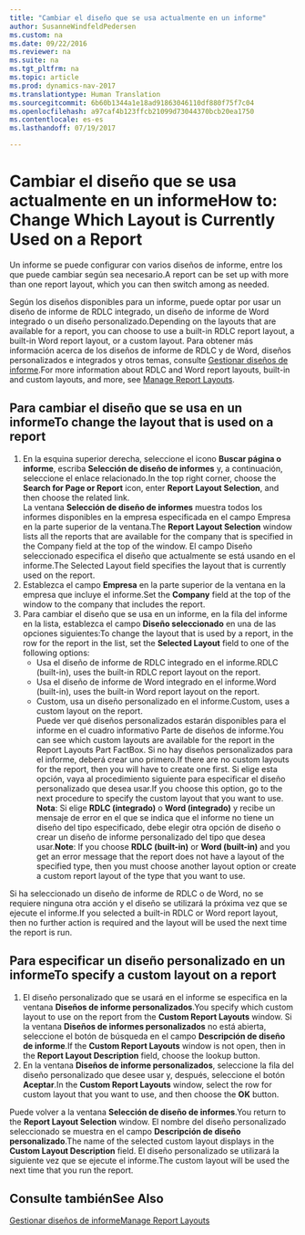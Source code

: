 ```yaml
---
title: "Cambiar el diseño que se usa actualmente en un informe"
author: SusanneWindfeldPedersen
ms.custom: na
ms.date: 09/22/2016
ms.reviewer: na
ms.suite: na
ms.tgt_pltfrm: na
ms.topic: article
ms.prod: dynamics-nav-2017
ms.translationtype: Human Translation
ms.sourcegitcommit: 6b60b1344a1e18ad91863046110df880f75f7c04
ms.openlocfilehash: a97caf4b123ffcb21099d73044370bcb20ea1750
ms.contentlocale: es-es
ms.lasthandoff: 07/19/2017

---
```


# <a name="how-to-change-which-layout-is-currently-used-on-a-report"></a><span data-ttu-id="96180-102">Cambiar el diseño que se usa actualmente en un informe</span><span class="sxs-lookup"><span data-stu-id="96180-102">How to: Change Which Layout is Currently Used on a Report</span></span>
<span data-ttu-id="96180-103">Un informe se puede configurar con varios diseños de informe, entre los que puede cambiar según sea necesario.</span><span class="sxs-lookup"><span data-stu-id="96180-103">A report can be set up with more than one report layout, which you can then switch among as needed.</span></span>

<span data-ttu-id="96180-104">Según los diseños disponibles para un informe, puede optar por usar un diseño de informe de RDLC integrado, un diseño de informe de Word integrado o un diseño personalizado.</span><span class="sxs-lookup"><span data-stu-id="96180-104">Depending on the layouts that are available for a report, you can choose to use a built-in RDLC report layout, a built-in Word report layout, or a custom layout.</span></span> <span data-ttu-id="96180-105">Para obtener más información acerca de los diseños de informe de RDLC y de Word, diseños personalizados e integrados y otros temas, consulte [Gestionar diseños de informe](ui-manage-report-layouts.md).</span><span class="sxs-lookup"><span data-stu-id="96180-105">For more information about RDLC and Word report layouts, built-in and custom layouts, and more, see [Manage Report Layouts](ui-manage-report-layouts.md).</span></span>

## <a name="to-change-the-layout-that-is-used-on-a-report"></a><span data-ttu-id="96180-106">Para cambiar el diseño que se usa en un informe</span><span class="sxs-lookup"><span data-stu-id="96180-106">To change the layout that is used on a report</span></span>
1. <span data-ttu-id="96180-107">En la esquina superior derecha, seleccione el icono **Buscar página o informe**, escriba **Selección de diseño de informes** y, a continuación, seleccione el enlace relacionado.</span><span class="sxs-lookup"><span data-stu-id="96180-107">In the top right corner, choose the **Search for Page or Report** icon, enter **Report Layout Selection**, and then choose the related link.</span></span>  
<span data-ttu-id="96180-108">La ventana **Selección de diseño de informes** muestra todos los informes disponibles en la empresa especificada en el campo Empresa en la parte superior de la ventana.</span><span class="sxs-lookup"><span data-stu-id="96180-108">The **Report Layout Selection** window lists all the reports that are available for the company that is specified in the Company field at the top of the window.</span></span> <span data-ttu-id="96180-109">El campo Diseño seleccionado especifica el diseño que actualmente se está usando en el informe.</span><span class="sxs-lookup"><span data-stu-id="96180-109">The Selected Layout field specifies the layout that is currently used on the report.</span></span>
2. <span data-ttu-id="96180-110">Establezca el campo **Empresa** en la parte superior de la ventana en la empresa que incluye el informe.</span><span class="sxs-lookup"><span data-stu-id="96180-110">Set the **Company** field at the top of the window to the company that includes the report.</span></span>
3. <span data-ttu-id="96180-111">Para cambiar el diseño que se usa en un informe, en la fila del informe en la lista, establezca el campo **Diseño seleccionado** en una de las opciones siguientes:</span><span class="sxs-lookup"><span data-stu-id="96180-111">To change the layout that is used by a report, in the row for the report in the list, set the **Selected Layout** field to one of the following options:</span></span>
    - <span data-ttu-id="96180-112">Usa el diseño de informe de RDLC integrado en el informe.</span><span class="sxs-lookup"><span data-stu-id="96180-112">RDLC (built-in), uses the built-in RDLC report layout on the report.</span></span>
    - <span data-ttu-id="96180-113">Usa el diseño de informe de Word integrado en el informe.</span><span class="sxs-lookup"><span data-stu-id="96180-113">Word (built-in), uses the built-in Word report layout on the report.</span></span>
    - <span data-ttu-id="96180-114">Custom, usa un diseño personalizado en el informe.</span><span class="sxs-lookup"><span data-stu-id="96180-114">Custom, uses a custom layout on the report.</span></span>  
    <span data-ttu-id="96180-115">Puede ver qué diseños personalizados estarán disponibles para el informe en el cuadro informativo Parte de diseños de informe.</span><span class="sxs-lookup"><span data-stu-id="96180-115">You can see which custom layouts are available for the report in the Report Layouts Part FactBox.</span></span> <span data-ttu-id="96180-116">Si no hay diseños personalizados para el informe, deberá crear uno primero.</span><span class="sxs-lookup"><span data-stu-id="96180-116">If there are no custom layouts for the report, then you will have to create one first.</span></span> <span data-ttu-id="96180-117">Si elige esta opción, vaya al procedimiento siguiente para especificar el diseño personalizado que desea usar.</span><span class="sxs-lookup"><span data-stu-id="96180-117">If you choose this option, go to the next procedure to specify the custom layout that you want to use.</span></span>
<span data-ttu-id="96180-118">**Nota**: Si elige **RDLC (integrado)** o **Word (integrado)** y recibe un mensaje de error en el que se indica que el informe no tiene un diseño del tipo especificado, debe elegir otra opción de diseño o crear un diseño de informe personalizado del tipo que desea usar.</span><span class="sxs-lookup"><span data-stu-id="96180-118">**Note**: If you choose **RDLC (built-in)** or **Word (built-in)** and you get an error message that the report does not have a layout of the specified type, then you must choose another layout option or create a custom report layout of the type that you want to use.</span></span>

<span data-ttu-id="96180-119">Si ha seleccionado un diseño de informe de RDLC o de Word, no se requiere ninguna otra acción y el diseño se utilizará la próxima vez que se ejecute el informe.</span><span class="sxs-lookup"><span data-stu-id="96180-119">If you selected a built-in RDLC or Word report layout, then no further action is required and the layout will be used the next time the report is run.</span></span>

## <a name="to-specify-a-custom-layout-on-a-report"></a><span data-ttu-id="96180-120">Para especificar un diseño personalizado en un informe</span><span class="sxs-lookup"><span data-stu-id="96180-120">To specify a custom layout on a report</span></span>
1. <span data-ttu-id="96180-121">El diseño personalizado que se usará en el informe se especifica en la ventana **Diseños de informe personalizados**.</span><span class="sxs-lookup"><span data-stu-id="96180-121">You specify which custom layout to use on the report from the **Custom Report Layouts** window.</span></span> <span data-ttu-id="96180-122">Si la ventana **Diseños de informes personalizados** no está abierta, seleccione el botón de búsqueda en el campo **Descripción de diseño de informe**.</span><span class="sxs-lookup"><span data-stu-id="96180-122">If the **Custom Report Layouts** window is not open, then in the **Report Layout Description** field, choose the lookup button.</span></span>
2. <span data-ttu-id="96180-123">En la ventana **Diseños de informe personalizados**, seleccione la fila del diseño personalizado que desee usar y, después, seleccione el botón **Aceptar**.</span><span class="sxs-lookup"><span data-stu-id="96180-123">In the **Custom Report Layouts** window, select the row for custom layout that you want to use, and then choose the **OK** button.</span></span>

<span data-ttu-id="96180-124">Puede volver a la ventana **Selección de diseño de informes**.</span><span class="sxs-lookup"><span data-stu-id="96180-124">You return to the **Report Layout Selection** window.</span></span> <span data-ttu-id="96180-125">El nombre del diseño personalizado seleccionado se muestra en el campo **Descripción de diseño personalizado**.</span><span class="sxs-lookup"><span data-stu-id="96180-125">The name of the selected custom layout displays in the **Custom Layout Description** field.</span></span> <span data-ttu-id="96180-126">El diseño personalizado se utilizará la siguiente vez que se ejecute el informe.</span><span class="sxs-lookup"><span data-stu-id="96180-126">The custom layout will be used the next time that you run the report.</span></span>

## <a name="see-also"></a><span data-ttu-id="96180-127">Consulte también</span><span class="sxs-lookup"><span data-stu-id="96180-127">See Also</span></span>
[<span data-ttu-id="96180-128">Gestionar diseños de informe</span><span class="sxs-lookup"><span data-stu-id="96180-128">Manage Report Layouts</span></span>](ui-manage-report-layouts.md)

